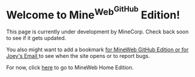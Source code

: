 # Welcome to Mine<sup>Web<sup>GitHub</sup></sup> Edition!
This page is currently under development by MineCorp. Check back soon to see if it gets updated.

You also might want to add a bookmark <a class="bookmark" href="https://jojomoore2007.github.io">for MineWeb GitHub Edition or </a><a class="bookmark" href="mailto:jojo62815@gmail.com">for Joey's Email </a>to see when the site opens or to report bugs.

For now, click [here](https://jojo62815.wixsite.com/mineweb-beta) to go to MineWeb Home Edition.

<link type="text/css" href="https://jojomoore2007.github.io/index.css" rel="stylesheet" />
